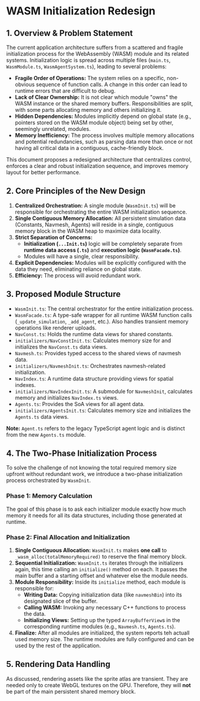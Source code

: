 # WASM Initialization Redesign

## 1. Overview & Problem Statement

The current application architecture suffers from a scattered and fragile initialization process for the WebAssembly (WASM) module and its related systems. Initialization logic is spread across multiple files (`main.ts`, `WasmModule.ts`, `WasmAgentSystem.ts`), leading to several problems:

-   **Fragile Order of Operations:** The system relies on a specific, non-obvious sequence of function calls. A change in this order can lead to runtime errors that are difficult to debug.
-   **Lack of Clear Ownership:** It is not clear which module "owns" the WASM instance or the shared memory buffers. Responsibilities are split, with some parts allocating memory and others initializing it.
-   **Hidden Dependencies:** Modules implicitly depend on global state (e.g., pointers stored on the WASM module object) being set by other, seemingly unrelated, modules.
-   **Memory Inefficiency:** The process involves multiple memory allocations and potential redundancies, such as parsing data more than once or not having all critical data in a contiguous, cache-friendly block.

This document proposes a redesigned architecture that centralizes control, enforces a clear and robust initialization sequence, and improves memory layout for better performance.

## 2. Core Principles of the New Design

1.  **Centralized Orchestration:** A single module (`WasmInit.ts`) will be responsible for orchestrating the entire WASM initialization sequence.
2.  **Single Contiguous Memory Allocation:** All persistent simulation data (Constants, Navmesh, Agents) will reside in a single, contiguous memory block in the WASM heap to maximize data locality.
3.  **Strict Separation of Concerns:**
    -   **Initialization (`...Init.ts`)** logic will be completely separate from **runtime data access (`.ts`)** and **execution logic (`WasmFacade.ts`)**.
    -   Modules will have a single, clear responsibility.
4.  **Explicit Dependencies:** Modules will be explicitly configured with the data they need, eliminating reliance on global state.
5.  **Efficiency:** The process will avoid redundant work.

## 3. Proposed Module Structure

-   `WasmInit.ts`: The central orchestrator for the entire initialization process.
-   `WasmFacade.ts`: A type-safe wrapper for all runtime WASM function calls (`_update_simulation`, `_add_agent`, etc.). Also handles transient memory operations like renderer uploads.
-   `NavConst.ts`: Holds the runtime data views for shared constants.
-   `initializers/NavConstInit.ts`: Calculates memory size for and initializes the `NavConst.ts` data views.
-   `Navmesh.ts`: Provides typed access to the shared views of navmesh data.
-   `initializers/NavmeshInit.ts`: Orchestrates navmesh-related initialization.
-   `NavIndex.ts`: A runtime data structure providing views for spatial indexes.
-   `initializers/NavIndexInit.ts`: A submodule for `NavmeshInit`, calculates memory and initializes `NavIndex.ts` views.
-   `Agents.ts`: Provides the SoA views for all agent data.
-   `initializers/AgentsInit.ts`: Calculates memory size and initializes the `Agents.ts` data views.

**Note:** `Agent.ts` refers to the legacy TypeScript agent logic and is distinct from the new `Agents.ts` module.

## 4. The Two-Phase Initialization Process

To solve the challenge of not knowing the total required memory size upfront without redundant work, we introduce a two-phase initialization process orchestrated by `WasmInit`.

### Phase 1: Memory Calculation

The goal of this phase is to ask each initializer module exactly how much memory it needs for all its data structures, including those generated at runtime.

### Phase 2: Final Allocation and Initialization

1.  **Single Contiguous Allocation:** `WasmInit.ts` makes **one call** to `_wasm_alloc(totalMemoryRequired)` to reserve the final memory block.
2.  **Sequential Initialization:** `WasmInit.ts` iterates through the initializers again, this time calling an `initialize()` method on each. It passes the main buffer and a starting offset and whatever else the module needs.
3.  **Module Responsibility:** Inside its `initialize` method, each module is responsible for:
    -   **Writing Data:** Copying initialization data (like `navmeshBin`) into its designated slice of the buffer.
    -   **Calling WASM:** Invoking any necessary C++ functions to process the data.
    -   **Initializing Views:** Setting up the typed `ArrayBufferView`s in the corresponding runtime modules (e.g., `Navmesh.ts`, `Agents.ts`).
4.  **Finalize:** After all modules are initialized, the system reports teh actuall used memory size. The runtime modules are fully configured and can be used by the rest of the application.

## 5. Rendering Data Handling

As discussed, rendering assets like the sprite atlas are transient. They are needed only to create WebGL textures on the GPU. Therefore, they will **not** be part of the main persistent shared memory block.